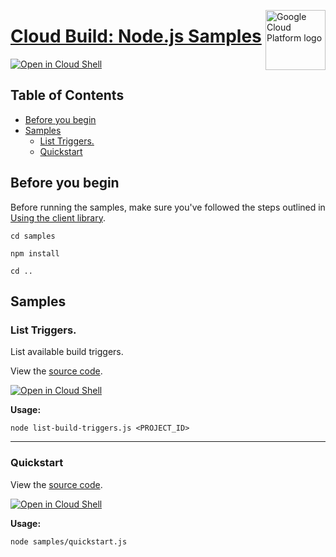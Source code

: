 [//]: # "This README.md file is auto-generated, all changes to this file will be lost."
[//]: # "To regenerate it, use `python -m synthtool`."
<img src="https://avatars2.githubusercontent.com/u/2810941?v=3&s=96" alt="Google Cloud Platform logo" title="Google Cloud Platform" align="right" height="96" width="96"/>

# [Cloud Build: Node.js Samples](https://github.com/googleapis/nodejs-cloudbuild)

[![Open in Cloud Shell][shell_img]][shell_link]



## Table of Contents

* [Before you begin](#before-you-begin)
* [Samples](#samples)
  * [List Triggers.](#list-triggers.)
  * [Quickstart](#quickstart)

## Before you begin

Before running the samples, make sure you've followed the steps outlined in
[Using the client library](https://github.com/googleapis/nodejs-cloudbuild#using-the-client-library).

`cd samples`

`npm install`

`cd ..`

## Samples



### List Triggers.

List available build triggers.

View the [source code](https://github.com/googleapis/nodejs-cloudbuild/blob/master/samples/listBuildTriggers.js).

[![Open in Cloud Shell][shell_img]](https://console.cloud.google.com/cloudshell/open?git_repo=https://github.com/googleapis/nodejs-cloudbuild&page=editor&open_in_editor=samples/listBuildTriggers.js,samples/README.md)

__Usage:__


`node list-build-triggers.js <PROJECT_ID>`


-----




### Quickstart

View the [source code](https://github.com/googleapis/nodejs-cloudbuild/blob/master/samples/quickstart.js).

[![Open in Cloud Shell][shell_img]](https://console.cloud.google.com/cloudshell/open?git_repo=https://github.com/googleapis/nodejs-cloudbuild&page=editor&open_in_editor=samples/quickstart.js,samples/README.md)

__Usage:__


`node samples/quickstart.js`






[shell_img]: https://gstatic.com/cloudssh/images/open-btn.png
[shell_link]: https://console.cloud.google.com/cloudshell/open?git_repo=https://github.com/googleapis/nodejs-cloudbuild&page=editor&open_in_editor=samples/README.md
[product-docs]: https://cloud.google.com/cloud-build/docs/
